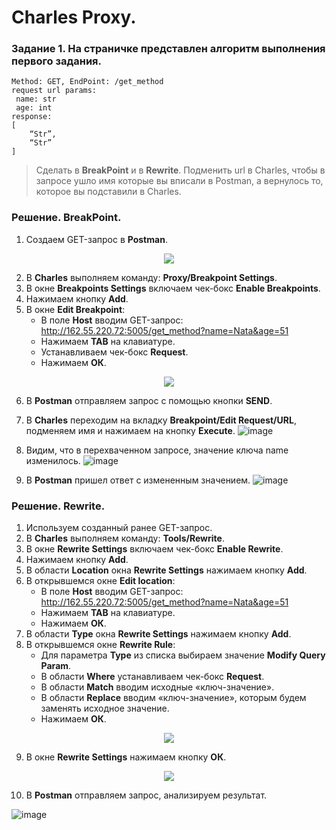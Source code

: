 # Charles Proxy. 
### Задание 1. На страничке представлен алгоритм выполнения первого задания. 
```
Method: GET, EndPoint: /get_method
request url params: 
 name: str
 age: int
response: 
[
    “Str”,
    “Str”
]
```
> Сделать в **BreakPoint** и в **Rewrite**. 
> Подменить url в Charles, чтобы в запросе ушло имя которые вы вписали в Postman, а вернулось то, которое вы подставили в Charles.
### Решение. BreakPoint.
1. Создаем GET-запрос в **Postman**.
<div id="screen" align="center" dir="auto">
<p dir="auto"> <img src="https://user-images.githubusercontent.com/110128771/218327633-76be3ff0-adb9-4103-9d30-0d5c6723ab05.png")
</p> </div>

2. В **Charles** выполняем команду: **Proxy/Breakpoint Settings**.
3. В окне **Breakpoints Settings** включаем чек-бокс **Enable Breakpoints**.
4. Нажимаем кнопку **Add**.
5. В окне **Edit Breakpoint**:
   -	В поле **Host** вводим GET-запрос: http://162.55.220.72:5005/get_method?name=Nata&age=51
   -	Нажимаем **TAB** на клавиатуре. 
   -	Устанавливаем чек-бокс **Request**.
   -	Нажимаем **ОК**.

<div id="screen" align="center" dir="auto">
<p dir="auto"> <img src="https://user-images.githubusercontent.com/110128771/218409147-1eca4a1e-f69a-4f72-bdd8-e4b5862798f5.png">
</p> </div>

6.	В **Postman** отправляем запрос с помощью кнопки **SEND**.
7.	В **Charles** переходим на вкладку **Breakpoint/Edit Request/URL**, подменяем имя и нажимаем на кнопку **Execute**.
![image](https://user-images.githubusercontent.com/110128771/218409592-1736d3c5-1d1d-4921-bdf5-c8c13a8f373e.png)
7.	Видим, что в перехваченном запросе,  значение ключа name изменилось.
![image](https://user-images.githubusercontent.com/110128771/218412978-46b67f3f-dd64-4b36-9fb3-f091f0ce72ec.png)

8.	В **Postman** пришел ответ с измененным значением.
![image](https://user-images.githubusercontent.com/110128771/218413107-25c4a936-76c8-4c13-913c-fa75b054a4d3.png)

### Решение. Rewrite.
1.	Используем  созданный ранее GET-запрос.
2.	В **Charles** выполняем команду: **Tools/Rewrite**.
3.	В окне **Rewrite Settings** включаем чек-бокс **Enable Rewrite**.
4.	Нажимаем кнопку **Add**.
5.	В  области **Location** окна **Rewrite Settings** нажимаем кнопку **Add**.
6.	В открывшемся окне **Edit location**:
    -    В поле **Host** вводим GET-запрос: http://162.55.220.72:5005/get_method?name=Nata&age=51
    -    Нажимаем **TAB** на клавиатуре. 
    -    Нажимаем **ОК**.
7.	В  области **Type** окна **Rewrite Settings**  нажимаем кнопку **Add**.
8.	В открывшемся окне **Rewrite Rule**:
    - Для параметра **Type** из списка выбираем значение **Modify Query Param**.
    - В области **Where** устанавливаем чек-бокс **Request**.
    - В области **Match** вводим исходные «ключ-значение».
    - В области **Replace** вводим «ключ-значение», которым будем заменять исходное значение.
    - Нажимаем **ОК**.
     
<div id="screen" align="center" dir="auto">
<p dir="auto"> <img src="https://user-images.githubusercontent.com/110128771/218439630-1a0fb93e-fa8d-4764-86d4-b8848a969937.png">
</p> </div>

9.	В  окне **Rewrite Settings** нажимаем кнопку **ОК**.
<div id="screen" align="center" dir="auto">
<p dir="auto"> <img src="https://user-images.githubusercontent.com/110128771/218442984-405d3976-cdfb-4b74-abe1-2ef441833583.png">
</p> </div>

10.	В **Postman** отправляем запрос, анализируем результат.

![image](https://user-images.githubusercontent.com/110128771/218443102-20a1fe9e-6805-49f3-94c4-d0ebffce105b.png)
